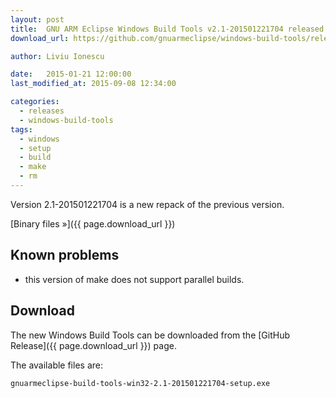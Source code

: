 ```yaml
---
layout: post
title:  GNU ARM Eclipse Windows Build Tools v2.1-201501221704 released
download_url: https://github.com/gnuarmeclipse/windows-build-tools/releases/tag/v2.1

author: Liviu Ionescu

date:   2015-01-21 12:00:00
last_modified_at: 2015-09-08 12:34:00

categories:
  - releases
  - windows-build-tools
tags:
  - windows
  - setup
  - build
  - make
  - rm
---
```


Version 2.1-201501221704 is a new repack of the previous version.

[Binary files »]({{ page.download_url }})

## Known problems

* this version of make does not support parallel builds.

## Download

The new Windows Build Tools can be downloaded from the [GitHub Release]({{ page.download_url }}) page. 

The available files are:


	gnuarmeclipse-build-tools-win32-2.1-201501221704-setup.exe
